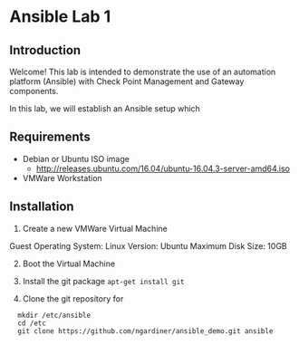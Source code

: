 # Ansible Lab 1

## Introduction
Welcome! This lab is intended to demonstrate the use of an automation platform (Ansible) with Check Point Management and Gateway components.

In this lab, we will establish an Ansible setup which 

## Requirements
  - Debian or Ubuntu ISO image
    - http://releases.ubuntu.com/16.04/ubuntu-16.04.3-server-amd64.iso
  - VMWare Workstation

## Installation

  1. Create a new VMWare Virtual Machine

  Guest Operating System: Linux
  Version: Ubuntu
  Maximum Disk Size: 10GB

  2. Boot the Virtual Machine

  3. Install the git package
  ```apt-get install git```

  4. Clone the git repository for 
  ```
    mkdir /etc/ansible
    cd /etc
    git clone https://github.com/ngardiner/ansible_demo.git ansible
  ```
